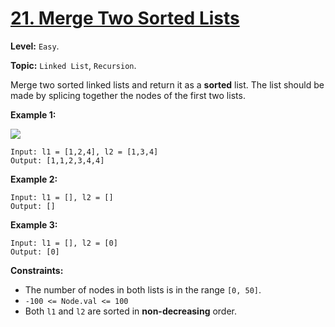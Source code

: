 # [21. Merge Two Sorted Lists](https://leetcode.com/problems/merge-two-sorted-lists/)

**Level:** `Easy`.

**Topic:** `Linked List`, `Recursion`.

Merge two sorted linked lists and return it as a **sorted** list. The list should be made by splicing together the nodes of the first two lists.

**Example 1:**

![](https://assets.leetcode.com/uploads/2020/10/03/merge_ex1.jpg)

```
Input: l1 = [1,2,4], l2 = [1,3,4]
Output: [1,1,2,3,4,4]
```

**Example 2:**

```
Input: l1 = [], l2 = []
Output: []
```

**Example 3:**

```
Input: l1 = [], l2 = [0]
Output: [0]
```

**Constraints:**

-   The number of nodes in both lists is in the range `[0, 50]`.
-   `-100 <= Node.val <= 100`
-   Both `l1` and `l2` are sorted in **non-decreasing** order.
